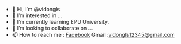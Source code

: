 - 👋 Hi, I’m @vidongls
- 👀 I’m interested in ...
- 🌱 I’m currently learning EPU University.
- 💞️ I’m looking to collaborate on ...
- 📫 How to reach me : <a href="https://www.facebook.com/saboproz/">Facebook</a>
                       Gmail :vidongls12345@gmail.com 


<!---
vidongls/vidongls is a ✨ special ✨ repository because its `README.md` (this file) appears on your GitHub profile.
You can click the Preview link to take a look at your changes.
--->
